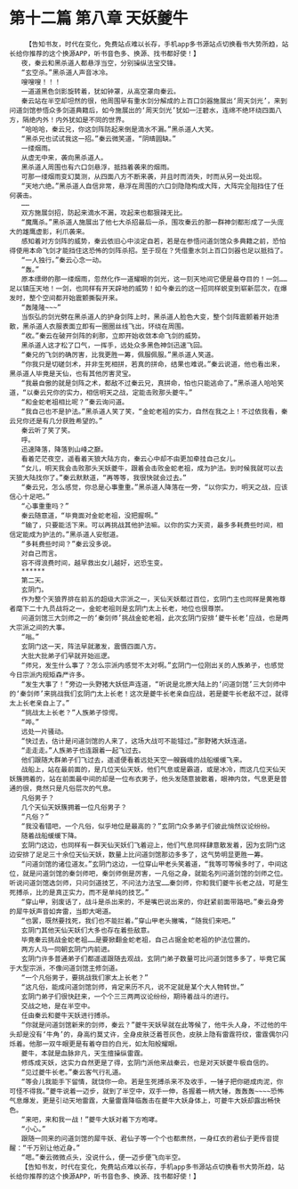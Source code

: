 # 第十二篇 第八章 天妖夔牛
        【告知书友，时代在变化，免费站点难以长存，手机app多书源站点切换看书大势所趋，站长给你推荐的这个换源APP，听书音色多、换源、找书都好使！】
       夜，秦云和黑杀道人都悬浮当空，分别操纵法宝交锋。
       “玄空杀。”黑杀道人声音冰冷。
       嗖嗖嗖！！！
       一道道黑色剑影旋转着，犹如钟罩，从高空罩向秦云。
       秦云站在半空却坦然的很，他周围早有重水剑分解成的上百口剑器施展出‘周天剑光’，来到问道剑馆参悟众多剑道典籍后，如今施展出的‘周天剑光’犹如一汪碧水，连绵不绝环绕四面八方，隔绝内外！内外犹如是不同的世界。
       “哈哈哈，秦云兄，你这剑阵防起来倒是滴水不漏。”黑杀道人大笑。
       “黑杀兄也试试我这一招。”秦云微笑道，“阴晴圆缺。”
       一缕烟雨。
       从虚无中来，袭向黑杀道人。
       黑杀道人周围也有六口剑悬浮，抵挡着袭来的烟雨。
       可那一缕烟雨变幻莫测，从四面八方不断来袭，并且时而消失，时而从另一处出现。
       “天地六绝。”黑杀道人自信非常，悬浮在周围的六口剑隐隐构成大阵，大阵完全阻挡住了任何袭击。
       ……
       双方施展剑招，防起来滴水不漏，攻起来也都狠辣无比。
       “魔鹰杀。”黑杀道人施展出了他七大杀招最后一杀，围攻秦云的那一群神剑都形成了一头庞大的雄鹰虚影，利爪袭来。
       感知着对方剑阵的威势，秦云依旧心中淡定自若，若是在参悟问道剑馆众多典籍之前，恐怕得使用本命飞剑才能挡住这恐怖的剑阵杀招。至于现在？凭借重水剑上百口剑器也足以抵挡了。
       “一人独行。”秦云心念一动。
       “轰。”
       原本缥缈的那一缕烟雨，忽然化作一道耀眼的剑光，这一刻天地间它便是最夺目的！一剑……足以镇压天地！一剑，也同样有开天辟地的威势！如今秦云的这一招同样蜕变到崭新层次，在爆发时，整个空间都开始震颤撕裂开来。
       “轰隆隆~~~”
       当恢弘的剑光劈在黑杀道人的护身剑阵上时，黑杀道人脸色大变，整个剑阵震颤着开始溃散，黑杀道人衣服表面立即有一圈圈丝线飞出，环绕在周围。
       “收。”秦云在破开剑阵的刹那，立即开始收敛本命飞剑的威势。
       黑杀道人这才松了口气，一挥手，远处众多黑色神剑迅速飞回。
       “秦兄的飞剑的确厉害，比我更胜一筹，佩服佩服。”黑杀道人笑道。
       “你我只是切磋剑术，并非生死相拼，若真的拼命，结果也难说。”秦云说道，他也看出来，黑杀道人毕竟是天仙，也有其他厉害灵宝。
       “我最自傲的就是剑阵之术，都敌不过秦云兄，真拼命，怕也只能逃命了。”黑杀道人哈哈笑道，“以秦云兄你的实力，相信明天之战，定能击败那头夔牛。”
       “和金蛇老祖相比呢？”秦云询问道。
       “我自己也不是护法。”黑杀道人笑了笑，“金蛇老祖的实力，自然在我之上！不过依我看，秦云兄你还是有几分获胜希望的。”
       秦云听了笑了笑。
       呼。
       迅速降落，降落到山峰之巅。
       看着茫茫夜空，遥看着天狼大陆方向，秦云心中却不由更加牵挂自己女儿。
       “女儿，明天我会击败那头天妖夔牛，跟着会击败金蛇老祖，成为护法。到时候我就可以去天狼大陆找你了。”秦云默默道，“再等等，我很快就会过去。”
       “秦云兄，怎么感觉，你总是心事重重。”黑杀道人降落在一旁，“以你实力，明天之战，应该信心十足吧。”
       “心事重重吗？”
       秦云随意道，“毕竟面对金蛇老祖，没把握啊。”
       “输了，只要能活下来。可以再挑战其他护法嘛。以你的实力天资，最多多耗费些时间，相信定能成为护法的。”黑杀道人安慰道。
       “多耗费些时间？”秦云没多说。
       对自己而言。
       容不得浪费时间，越早救出女儿越好，迟恐生变。
       ******
       第二天。
       玄阴门。
       作为整个天狼界排在前五的超级大宗派之一，天仙天妖都过百位，玄阴门主也同样是黄袍尊者麾下二十九员战将之一，金蛇老祖则是玄阴门太上长老，地位也很尊崇。
       问道剑馆三大剑师之一的‘秦剑师’挑战金蛇老祖，此次玄阴门安排‘夔牛长老’应战，也是两大宗派之间的大事。
       “嗡。”
       玄阴门这一天，阵法早就激发，震慑四面八方。
       大批大批弟子们早就开始巡逻。
       “师兄，发生什么事了？怎么宗派内感觉不太对啊。”玄阴门一位刚出关的人族弟子，也感觉今日宗派内规矩森严许多。
       “发生大事了！”旁边一头野猪大妖低声连道，“听说是北原大陆上的‘问道剑馆’三大剑师中的‘秦剑师’来挑战我们玄阴门太上长老！这次是夔牛长老亲自应战，若是夔牛长老敌不过，就得太上长老亲自上了。”
       “挑战太上长老？”人族弟子惊愕。
       “哗。”
       远处一片骚动。
       “快过去，估计是问道剑馆的人来了，这场大战可不能错过。”那野猪大妖连道。
       “走走走。”人族弟子也连跟着一起飞过去。
       他们跟随大群弟子们飞过去，遥遥便看着远处天空一艘巍峨的战船缓缓飞来。
       战船上，站在最前面的，是几位天仙天妖，他们气息或是霸道，或是冰冷，而这几位天仙天妖簇拥着的，站在前面最中间的却是一位布衣男子，他头发随意披散着，眼神内敛，气息更是普通的很，竟然只是凡俗层次的气息。
       凡俗男子？
       几个天仙天妖簇拥着一位凡俗男子？
       “凡俗？”
       “我没看错吧，一个凡俗，似乎地位是最高的？”玄阴门众多弟子们彼此悄然议论纷纷。
       随着战船缓缓下降。
       玄阴门这边，也同样有一群天仙天妖们飞着迎上，他们气息同样肆意散发着，因为玄阴门这边安排了足足三十余位天仙天妖，数量上比问道剑馆那边多多了，这气势明显更胜一筹。
       “问道剑馆的诸位道友。”玄阴门这边，一位穿山甲老头笑着道，“我等可等候多时了，中间这位，就是问道剑馆的秦剑师吧，秦剑师倒是厉害，一凡俗之身，就能名列问道剑馆的剑师之位。听说问道剑馆选剑师，只问剑道技艺，不问法力法宝……秦剑师，你和我们夔牛长老之战，可是生死搏杀，比的是真正实力，而不是单纯的技艺。”
       “穿山甲，别废话了，战斗是杀出来的，不是嘴巴说出来的，你赶紧前面带路吧。”秦云身旁的犀牛妖声音如奔雷，当即大喝道。
       “也罢，既然要找死，我们也不能拦着。”穿山甲老头撇嘴，“随我们来吧。”
       玄阴门其他天仙天妖们大多也存在着些敌意。
       毕竟秦云挑战金蛇老祖……是要掀翻金蛇老祖，自己占据金蛇老祖的护法位置的。
       两方人马一同朝玄阴门内前进。
       玄阴门许多普通弟子们都遥遥跟随去观战，玄阴门弟子数量可比问道剑馆多多了，毕竟它属于大型宗派，不像问道剑馆主修剑道。
       “一个凡俗男子，要挑战我们家太上长老？”
       “这凡俗，能成问道剑馆剑师，肯定来历不凡，说不定就是某个大人物转世。”
       玄阴门弟子们很快赶来，一个个三三两两议论纷纷，期待着战斗的进行。
       交战之地，是在半空中。
       任由秦云和夔牛天妖进行搏杀。
       “你就是问道剑馆新来的剑师，秦云？”夔牛天妖早就在此等候了，他牛头人身，不过他的牛头却是没有‘牛角’的，身高约莫丈许，全身皮肤泛着苍灰色，皮肤上隐有雷霆符纹，雷霆偶尔闪烁着。他那一双牛眼更是有着夺目的白光，如太阳般耀眼。
       夔牛，本就是血脉非凡，天生擅操纵雷霆。
       修炼成天妖，这实力自然更是了得，玄阴门派他来战秦云，也是对天妖夔牛极自信的。
       “见过夔牛长老。”秦云客气行礼道。
       “等会儿我能手下留情，就饶你一命。若是生死搏杀来不及收手，一锤子把你砸成肉泥，你可怪不得我。”夔牛说着一迈步，就到了半空中，双手一伸，各握着一柄大锤，轰轰轰~~~~恐怖气息爆发，更是引动天地雷霆，大量雷霆降临轰击在夔牛大妖身体上，可夔牛大妖却露出畅快色。
       “来吧，来和我一战！”夔牛大妖对着下方咆哮。
       “小心。”
       跟随一同来的问道剑馆的犀牛妖、君仙子等一个个也都肃然，一身红衣的君仙子更传音提醒：“千万别让他近身。”
       “嗯。”秦云微微点头，没说什么，便一迈步便飞向半空。
       【告知书友，时代在变化，免费站点难以长存，手机app多书源站点切换看书大势所趋，站长给你推荐的这个换源APP，听书音色多、换源、找书都好使！】